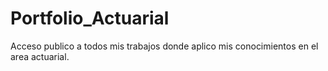 # Portfolio_Actuarial
Acceso publico a todos mis trabajos donde aplico mis conocimientos en el area actuarial.
